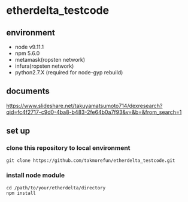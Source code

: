 # etherdelta_testcode

## environment
-  node v9.11.1
-  npm 5.6.0
-  metamask(ropsten network)
-  infura(ropsten network)
-  python2.7.X (required for node-gyp rebuild)

## documents
https://www.slideshare.net/takuyamatsumoto714/dexresearch?qid=fc4f2717-c9d0-4ba8-b483-2fe64b0a7f93&v=&b=&from_search=1

## set up

### clone this repository to local environment

```
git clone https://github.com/takmorefun/etherdelta_testcode.git
```
### install node module

```
cd /path/to/your/etherdelta/directory
npm install
```


